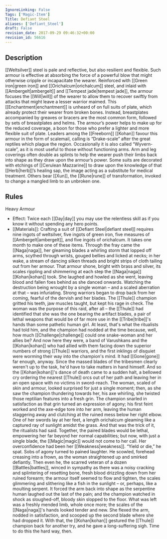 ```yaml
---
IgnoreLinking: False
Tags: ['Magic-Item']
Title: Defiant Steel
aliases: ['Defiant_Steel']
draft: False
revision_date: 2017-09-29 09:46:32+00:00
revision_id: 56616
---
```


## Description
[[Weltsilver]] steel is pale and reflective, but also resilient and flexible. Such armour is effective at absorbing the force of a powerful blow that might otherwise cripple or incapacitate the wearer. Reinforced with [[Green iron|green iron]] and [[Orichalcum|orichalcum]] steel, and inlaid with [[Ambergelt|ambergelt]] and [[Tempest jade|tempest jade]], the armour focuses the [[Will|will]] of the wearer to allow them to recover swiftly from attacks that might leave a lesser warrior maimed.
This [[Enchantment|enchantment]] is unheard of on full suits of plate, which already protect their wearer from broken bones. Instead, breastplates accompanied by greaves or bracers are the most common form, followed by sets of breastplates and helms. The armour’s power helps to make up for the reduced coverage, a boon for those who prefer a lighter and more flexible suit of plate.  Leaders among the [[Freeborn]] [[Kohan]] favour this armour in the form of scalemail, calling is “Drake-scale” after the great reptiles which plague the region. Occasionally it is also called “Wyvern-scale”, as it is most useful to those without functioning arms.
Arm and leg coverings often double as splints to help the wearer push their limbs back into shape as they draw upon the armour’s power. Some suits are decorated with etchings of [[Cerulean Mazzarine]] to draw upon the knowledge of that [[Herb|herb]]’s healing sap, the image acting as a substitute for medical treatment. Others bear [[Xun]], the [[Rune|rune]] of transformation, invoked to change a mangled limb to an unbroken one.
## Rules
Heavy Armour
* Effect: Twice each [[Day|day]] you may use the relentless skill as if you know it without spending any hero points.
* [[Materials]]: Crafting a suit of [[Defiant Steel|defiant steel]] requires nine ingots of weltsilver, five ingots of green iron, five measures of [[Ambergelt|ambergelt]], and five ingots of orichalcum. It takes one month to make one of these items.
Through the fray came the [[Naga|naga]], her gleaming blades a whirling storm that lopped off arms, scythed through wrists, gouged bellies and licked at necks; in her wake, a stream of dancing silken threads and bright strips of cloth tailing out from her armour. That armour shone, bright with brass and silver, its scales rippling and shimmering at each step the [[Naga|naga]] [[Kohan|kohan]] took. She laughed and howled as she went, leaving blood and fallen foes behind as she danced onwards.
Watching the destruction being wrought by a single woman – and a scaled aberration at that – was infuriating. Strong warriors began to drop back from her coming, fearful of the dervish and her blades. The [[Thule]] champion gritted his teeth, jaw muscles taught, but kept his rage in check. The woman was the purpose of this raid, after all – the [[Thule]] had identified that she was the one bearing the artifact blades, a pair of lethal weapons that would be of far more use in the [[Tribe|tribe]]'s hands than some pathetic human girl.
At least, that's what the ritualists had told him, and the champion had nodded at the time because, well, how much [[Challenge|challenge]] could one snake-woman and her allies be? And now here they were, a band of Varushkans and the [[Kohan|kohan]] who had allied with them facing down the superior numbers of strong [[Thule]] warriors, and the first inklings of disquiet were worming their way into the champion's mind.
It had [[Gone|gone]] far enough, anyway. Since the massed blades of the tribesmen clearly weren't up to the task, he'd have to take matters in hand himself.
And so the [[Kohan|kohan]]'s dance of death came to a sudden halt, a bellowed cry ordering the nearest [[Thule]] orcs out of her path and leaving her in an open space with no victims in sword-reach. The woman, scaled of skin and armour, looked surprised for just a single moment; then, as she saw the champion thundering towards her, his axe whirling, she twisted those reptilian features into a fresh grin.
The champion snarled in satisfaction as that grin turned an expression of agony; his first feint worked and the axe-edge tore into her arm, leaving the human staggering away and clutching at the ruined mess below her right elbow.
One of her swords lay at her feet, a length orichalcum gleaming like a captured ray of sunlight amidst the grass.
And that was the trick of it, the ritualists had said. Together, the paired blades would be lethal, empowering her far beyond her normal capabilities; but now, with just a single blade, the [[Magic|magic]] would not come to her call. Her overconfidence had been her [[Weakness|weakness]].
“Yield or die,” he spat.
Sobs of agony turned to pained laughter. He scowled, forehead creasing into a frown, as the woman straightened up and smirked defiantly. Then even he, the scarred veteran of a dozen [[Battles|battles]], winced in sympathy as there was a noisy cracking and splintering of resetting bone, fresh blood drizzling down from her ruined forearm; the armour itself seemed to flow and tighten, the scales glimmering and slithering like a fish in the sunlight – or, perhaps, like a moulting serpent.
It forced the arm back into shape as the serpentine human laughed out the last of the pain; and the champion watched in shock as sloughed-off, bloody skin slopped to the floor. What was left was a freshly mended limb, whole once more; the scales of the [[Naga|naga]]'s hands looked tender and new.
She flexed the arm, nodded in satisfaction, and scooped up the second blade where she had dropped it. With that, the [[Kohan|kohan]] gestured the [[Thule]] champion back for another try, and he gave a long-suffering sigh. Time to do this the hard way, then.